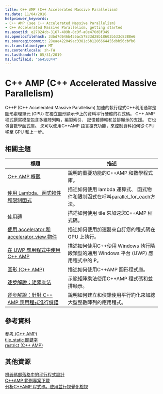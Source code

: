 ```yaml
---
title: C++ AMP (C++ Accelerated Massive Parallelism)
ms.date: 11/04/2016
helpviewer_keywords:
- C++ AMP (see C++ Accelerated Massive Parallelism)
- C++ Accelerated Massive Parallelism, getting started
ms.assetid: e27824cb-3167-409b-8c3f-a0e476d8f349
ms.openlocfilehash: 3dbd7d646b455ac57833d28b18602b533c8388e6
ms.sourcegitcommit: 28eae422049ac3381c6b1206664455dbb56cbfb6
ms.translationtype: MT
ms.contentlocale: zh-TW
ms.lasthandoff: 05/31/2019
ms.locfileid: "66450344"
---
```

# <a name="c-amp-c-accelerated-massive-parallelism"></a>C++ AMP (C++ Accelerated Massive Parallelism)

C++P (C++ Accelerated Massive Parallelism) 加速的執行程式C++利用通常是圖形處理單元 (GPU) 在獨立圖形顯示卡上的資料平行硬體的程式碼。 C++ AMP 程式撰寫模型包含多維陣列時，編製索引、 記憶體傳輸和並排顯示的支援。 它也包含數學函式庫。 您可以使用C++AMP 語言擴充功能，來控制資料如何從 CPU 移至 GPU 和上一步。

## <a name="related-topics"></a>相關主題

|標題|描述|
|-----------|-----------------|
|[C++ AMP 概觀](../../parallel/amp/cpp-amp-overview.md)|說明的重要功能的C++AMP 和數學程式庫。|
|[使用 Lambda、函式物件和限制函式](../../parallel/amp/using-lambdas-function-objects-and-restricted-functions.md)|描述如何使用 lambda 運算式、 函式物件和限制函式在呼叫[parallel_for_each](reference/concurrency-namespace-functions-amp.md#parallel_for_each)方法。|
|[使用磚](../../parallel/amp/using-tiles.md)|描述如何使用 tile 來加速您C++AMP 程式碼。|
|[使用 accelerator 和 accelerator_view 物件](../../parallel/amp/using-accelerator-and-accelerator-view-objects.md)|描述如何使用加速器來自訂您的程式碼在 GPU 上執行。|
|[在 UWP 應用程式中使用 C++ AMP](../../parallel/amp/using-cpp-amp-in-windows-store-apps.md)|描述如何使用C++使用 Windows 執行階段類型的通用 Windows 平台 (UWP) 應用程式中的 P。|
|[圖形 (C++ AMP)](../../parallel/amp/graphics-cpp-amp.md)|描述如何使用C++AMP 圖形程式庫。|
|[逐步解說：矩陣乘法](../../parallel/amp/walkthrough-matrix-multiplication.md)|示範矩陣乘法使用C++AMP 程式碼和並排顯示。|
|[逐步解說：針對 C++ AMP 應用程式進行偵錯](../../parallel/amp/walkthrough-debugging-a-cpp-amp-application.md)|說明如何建立和偵錯使用平行約化來加總大型整數陣列的應用程式。|

## <a name="reference"></a>參考資料

[參考 (C++ AMP)](../../parallel/amp/reference/reference-cpp-amp.md)<br/>
[tile_static 關鍵字](../../cpp/tile-static-keyword.md)<br/>
[restrict (C++ AMP)](../../cpp/restrict-cpp-amp.md)

## <a name="other-resources"></a>其他資源

[機器碼部落格中的平行程式設計](https://go.microsoft.com/fwlink/p/?linkid=238472)<br/>
[C++AMP 範例專案下載](https://go.microsoft.com/fwlink/p/?linkid=248508)<br/>
[分析C++AMP 程式碼，使用並行視覺化檢視](https://blogs.msdn.microsoft.com/nativeconcurrency/2012/03/09/analyzing-c-amp-code-with-the-concurrency-visualizer/)